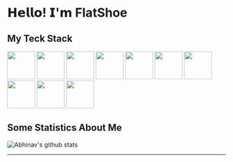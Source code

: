 # 𝗛𝗲𝗹𝗹𝗼! 𝗜'𝗺 FlatShoe

## My Teck Stack

<div>
  <img width="64px" height="64px" src="https://cdn.svgporn.com/logos/html-5.svg">
  <img width="64px" height="64px" src="https://cdn.svgporn.com/logos/css-3.svg">
  <img width="64px" height="64px" src="https://cdn.svgporn.com/logos/less.svg">
  <img width="64px" height="64px" src="https://cdn.svgporn.com/logos/sass.svg">
  <img width="64px" height="64px" src="https://cdn.svgporn.com/logos/javascript.svg">
  <img width="64px" height="64px" src="https://cdn.svgporn.com/logos/typescript.svg">
  <img width="64px" height="64px" src="https://cdn.svgporn.com/logos/webpack.svg">
  <img width="64px" height="64px" src="https://cdn.svgporn.com/logos/vue.svg">
  <img width="64px" height="64px" src="https://cdn.svgporn.com/logos/react.svg">
  <img width="64px" height="64px" src="https://cdn.svgporn.com/logos/nodejs.svg">
</div>

## Some Statistics About Me
![Abhinav's github stats](https://github-readme-stats.vercel.app/api?username=FlatShoe&&show_icons=true&title_color=ffffff&icon_color=bb2acf&text_color=daf7dc&bg_color=151515)<br>

---
